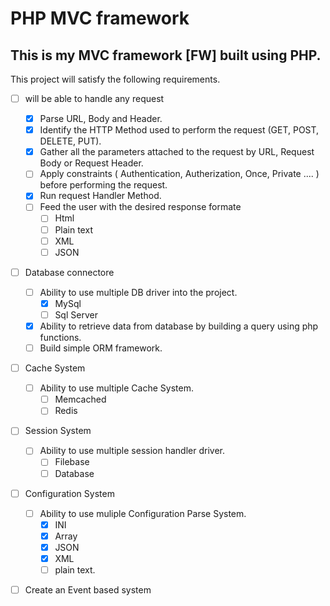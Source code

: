 # PHP MVC framework

## This is my **MVC** framework [FW] built using **PHP**.

This project will satisfy the following requirements.
- [ ] will be able to handle any request
	- [x] Parse URL, Body and Header.
	- [x] Identify the HTTP Method used to perform the request (GET, POST, DELETE, PUT).
	- [x] Gather all the parameters attached to the request by URL, Request Body or Request Header.
	- [ ] Apply constraints ( Authentication, Autherization, Once, Private .... ) before performing the request.
	- [x] Run request Handler Method.
	- [ ] Feed the user with the desired response formate
		- [ ] Html
		- [ ] Plain text 
		- [ ] XML 
		- [ ] JSON
- [ ] Database connectore
	- [ ] Ability to use multiple DB driver into the project.
		- [x] MySql
		- [ ] Sql Server
	- [x] Ability to retrieve data from database by building a query using php functions.
	- [ ] Build simple ORM framework.
	
- [ ] Cache System
	- [ ] Ability to use multiple Cache System.
		- [ ] Memcached
		- [ ] Redis
- [ ] Session System
	- [ ] Ability to use multiple session handler driver.
		- [ ] Filebase
		- [ ] Database
- [ ] Configuration System
	- [ ] Ability to use muliple Configuration Parse System.
		- [x] INI
		- [x] Array
		- [x] JSON
		- [x] XML
		- [ ] plain text.
- [ ] Create an Event based system


